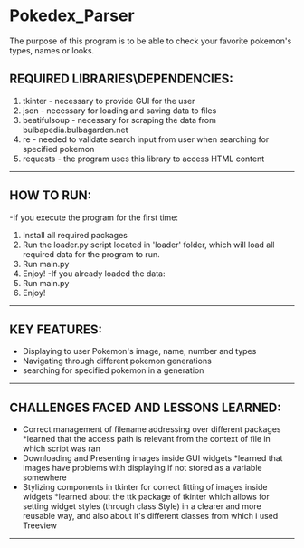 # Pokedex_Parser
The purpose of this program is to be able to check your favorite pokemon's types, names or looks.

REQUIRED LIBRARIES\DEPENDENCIES:
------------------------------------------------------------------
1. tkinter - necessary to provide GUI for the user
2. json - necessary for loading and saving data to files
3. beatifulsoup - necessary for scraping the data from bulbapedia.bulbagarden.net
4. re - needed to validate search input from user when searching for specified pokemon
5. requests - the program uses this library to access HTML content
------------------------------------------------------------------

HOW TO RUN:
------------------------------------------------------------------
-If you execute the program for the first time:
   1. Install all required packages
   2. Run the loader.py script located in 'loader' folder, which
      will load all required data for the program to run.
   3. Run main.py
   4. Enjoy!
-If you already loaded the data:
   1. Run main.py
   2. Enjoy!
------------------------------------------------------------------

KEY FEATURES:
------------------------------------------------------------------
  - Displaying to user Pokemon's image, name, number and types
  - Navigating through different pokemon generations
  - searching for specified pokemon in a generation
------------------------------------------------------------------

CHALLENGES FACED AND LESSONS LEARNED:
------------------------------------------------------------------
  - Correct management of filename addressing over different packages
     *learned that the access path is relevant from the context of file in which script was ran
  - Downloading and Presenting images inside GUI widgets
     *learned that images have problems with displaying if not stored as a variable somewhere
  - Stylizing components in tkinter for correct fitting of images inside widgets
     *learned about the ttk package of tkinter which allows for setting widget styles (through class Style) in a clearer and more reusable way,
      and also about it's different classes from which i used Treeview
------------------------------------------------------------------
